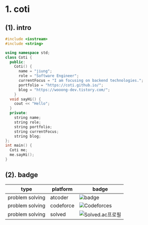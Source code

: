 # 1. coti

## (1). intro
```c++
#include <iostream>
#include <string>

using namespace std;
class Coti {
  public:
    Coti() {
      name = "jiung";
      role = "Software Engineer";
      currentFocus = "I am focusing on backend technologies.";
      portfolio = "https://coti.github.io/";
      blog = "https://wooong-dev.tistory.com/";
    }
  void sayHi() {
    cout << "Hello";
  }
  private:
    string name;
    string role;
    string portfolio;
    string currentFocus;
    string blog;
};
int main() {
  Coti me;
  me.sayHi();
}
```
## (2). badge
|type| platform      | badge                                                                             |
|---------| --------- | --------------------------------------------------------------------------------- |
|problem solving| atcoder   | ![badge](https://crackersamdjam.ca/badges/Atcoder/coti)                          |
|problem solving| codeforce | ![Codeforces](https://badges.joonhyung.xyz/codeforces/cothi.svg)                  |
|problem solving| solved    | ![Solved.ac프로필](http://mazassumnida.wtf/api/mini/generate_badge?boj=codethinking)|

